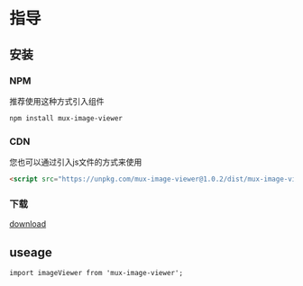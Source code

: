 # 指导

## 安装

### NPM
推荐使用这种方式引入组件
```sh
npm install mux-image-viewer
```

### CDN
您也可以通过引入js文件的方式来使用
```html
<script src="https://unpkg.com/mux-image-viewer@1.0.2/dist/mux-image-viewer.js"></script>
```

### 下载
<a href="">download</a>

## useage

```
import imageViewer from 'mux-image-viewer';

```

